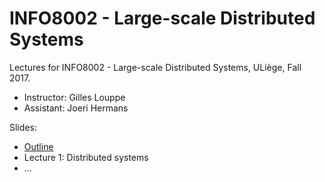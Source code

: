 # INFO8002 - Large-scale Distributed Systems

Lectures for INFO8002 - Large-scale Distributed Systems, ULiège, Fall 2017.

- Instructor: Gilles Louppe
- Assistant: Joeri Hermans

Slides:

- [Outline](https://glouppe.github.io/info8002-large-scale-database-systems/?p=outline.md)
- Lecture 1: Distributed systems
- ...
